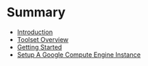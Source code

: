 # Summary

* [Introduction](/book/README.md)
* [Toolset Overview](tool-overview.md)
* [Getting Started](getting-started.md)
* [Setup A Google Compute Engine Instance](setup-a-google-compute-engine-instance.md)



